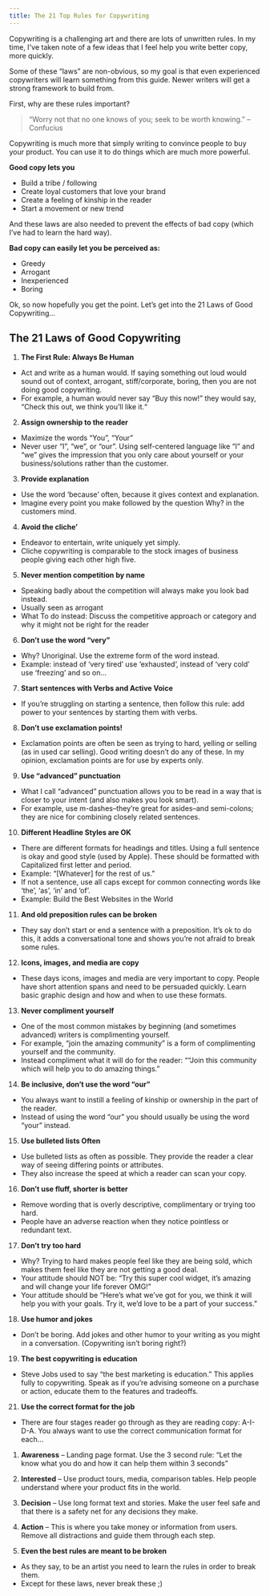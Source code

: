 ```yaml
---
title: The 21 Top Rules for Copywriting
---
```


Copywriting is a challenging art and there are lots of unwritten rules. In my time, I've taken note of a few ideas that I feel help you write better copy, more quickly.

Some of these “laws” are non-obvious, so my goal is that even experienced copywriters will learn something from this guide. Newer writers will get a strong framework to build from.

First, why are these rules important?

> “Worry not that no one knows of you; seek to be worth knowing.” – Confucius

Copywriting is much more that simply writing to convince people to buy your product. You can use it to do things which are much more powerful.

**Good copy lets you**

- Build a tribe / following
- Create loyal customers that love your brand
- Create a feeling of kinship in the reader
- Start a movement or new trend

And these laws are also needed to prevent the effects of bad copy (which I’ve had to learn the hard way).

**Bad copy can easily let you be perceived as:**

- Greedy
- Arrogant
- Inexperienced
- Boring

Ok, so now hopefully you get the point. Let’s get into the 21 Laws of Good Copywriting…

## The 21 Laws of Good Copywriting

1. **The First Rule: Always Be Human**

- Act and write as a human would. If saying something out loud would sound out of context, arrogant, stiff/corporate, boring, then you are not doing good copywriting.
- For example, a human would never say “Buy this now!” they would say, “Check this out, we think you’ll like it.“

2. **Assign ownership to the reader**

- Maximize the words “You”, “Your”
- Never user “I”, “we”, or “our”. Using self-centered language like “I” and “we” gives the impression that you only care about yourself or your business/solutions rather than the customer.

3. **Provide explanation**

- Use the word ‘because’ often, because it gives context and explanation.
- Imagine every point you make followed by the question Why? in the customers mind.

4. **Avoid the cliche’**

- Endeavor to entertain, write uniquely yet simply.
- Cliche copywriting is comparable to the stock images of business people giving each other high five.

5. **Never mention competition by name**

- Speaking badly about the competition will always make you look bad instead.
- Usually seen as arrogant
- What To do instead: Discuss the competitive approach or category and why it might not be right for the reader

6. **Don’t use the word “very”**

- Why? Unoriginal. Use the extreme form of the word instead.
- Example: instead of ‘very tired’ use ‘exhausted‘, instead of ‘very cold’ use ‘freezing’ and so on…

7. **Start sentences with Verbs and Active Voice**

- If you’re struggling on starting a sentence, then follow this rule: add power to your sentences by starting them with verbs.

8. **Don’t use exclamation points!**

- Exclamation points are often be seen as trying to hard, yelling or selling (as in used car selling). Good writing doesn’t do any of these. In my opinion, exclamation points are for use by experts only.

9. **Use “advanced” punctuation**

- What I call “advanced” punctuation allows you to be read in a way that is closer to your intent (and also makes you look smart).
- For example, use m-dashes–they’re great for asides–and semi-colons; they are nice for combining closely related sentences.

10. **Different Headline Styles are OK**

- There are different formats for headings and titles. Using a full sentence is okay and good style (used by Apple). These should be formatted with Capitalized first letter and period.
- Example: “[Whatever] for the rest of us.”
- If not a sentence, use all caps except for common connecting words like ‘the’, ‘as’, ‘in’ and ‘of’.
- Example: Build the Best Websites in the World

11. **And old preposition rules can be broken**

- They say don’t start or end a sentence with a preposition. It’s ok to do this, it adds a conversational tone and shows you’re not afraid to break some rules.

12. **Icons, images, and media are copy**

- These days icons, images and media are very important to copy. People have short attention spans and need to be persuaded quickly. Learn basic graphic design and how and when to use these formats.

13. **Never compliment yourself**

- One of the most common mistakes by beginning (and sometimes advanced) writers is complimenting yourself.
- For example, “join the amazing community” is a form of complimenting yourself and the community.
- Instead compliment what it will do for the reader: ““Join this community which will help you to do amazing things.”

14. **Be inclusive, don’t use the word “our”**

- You always want to instill a feeling of kinship or ownership in the part of the reader.
- Instead of using the word “our” you should usually be using the word “your” instead.

15. **Use bulleted lists Often**

- Use bulleted lists as often as possible. They provide the reader a clear way of seeing differing points or attributes.
- They also increase the speed at which a reader can scan your copy.

16. **Don’t use fluff, shorter is better**

- Remove wording that is overly descriptive, complimentary or trying too hard.
- People have an adverse reaction when they notice pointless or redundant text.

17. **Don’t try too hard**

- Why? Trying to hard makes people feel like they are being sold, which makes them feel like they are not getting a good deal.
- Your attitude should NOT be: “Try this super cool widget, it’s amazing and will change your life forever OMG!”
- Your attitude should be “Here’s what we’ve got for you, we think it will help you with your goals. Try it, we’d love to be a part of your success.”

18. **Use humor and jokes**

- Don’t be boring. Add jokes and other humor to your writing as you might in a conversation. (Copywriting isn’t boring right?)

19. **The best copywriting is education**

- Steve Jobs used to say “the best marketing is education.” This applies fully to copywriting. Speak as if you’re advising someone on a purchase or action, educate them to the features and tradeoffs.

21. **Use the correct format for the job**

- There are four stages reader go through as they are reading copy: A-I-D-A. You always want to use the correct communication format for each…

1.  **Awareness** – Landing page format. Use the 3 second rule: “Let the know what you do and how it can help them within 3 seconds”
2.  **Interested** – Use product tours, media, comparison tables. Help people understand where your product fits in the world.
3.  **Decision** – Use long format text and stories. Make the user feel safe and that there is a safety net for any decisions they make.
4.  **Action** – This is where you take money or information from users. Remove all distractions and guide them through each step.

5.  **Even the best rules are meant to be broken**

- As they say, to be an artist you need to learn the rules in order to break them.
- Except for these laws, never break these ;)
